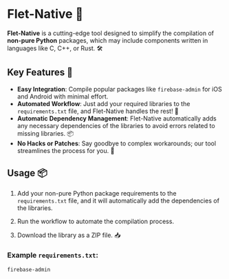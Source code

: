 # Flet-Native 🚀

**Flet-Native** is a cutting-edge tool designed to simplify the compilation of **non-pure Python** packages, which may include components written in languages like C, C++, or Rust. 🛠️

## Key Features 🌟

- **Easy Integration**: Compile popular packages like `firebase-admin` for iOS and Android with minimal effort.
- **Automated Workflow**: Just add your required libraries to the `requirements.txt` file, and Flet-Native handles the rest! 🔄
- **Automatic Dependency Management**: Flet-Native automatically adds any necessary dependencies of the libraries to avoid errors related to missing libraries. 📦
- **No Hacks or Patches**: Say goodbye to complex workarounds; our tool streamlines the process for you. 🙌

## Usage 📦
1. Add your non-pure Python package requirements to the `requirements.txt` file, and it will automatically add the dependencies of the libraries.
   
2. Run the workflow to automate the compilation process.
   
3. Download the library as a ZIP file. 📥

### Example `requirements.txt`:

```plaintext
firebase-admin
